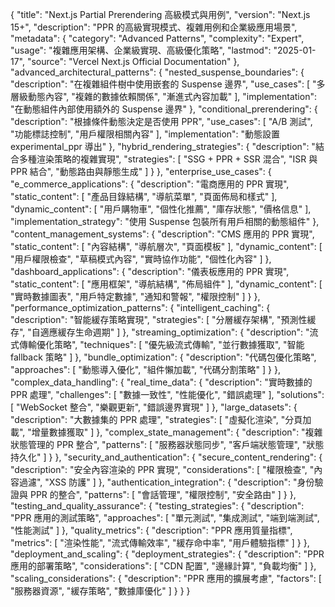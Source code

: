 {
  "title": "Next.js Partial Prerendering 高級模式與用例",
  "version": "Next.js 15+",
  "description": "PPR 的高級實現模式、複雜用例和企業級應用場景",
  "metadata": {
    "category": "Advanced Patterns",
    "complexity": "Expert",
    "usage": "複雜應用架構、企業級實現、高級優化策略",
    "lastmod": "2025-01-17",
    "source": "Vercel Next.js Official Documentation"
  },
  "advanced_architectural_patterns": {
    "nested_suspense_boundaries": {
      "description": "在複雜組件樹中使用嵌套的 Suspense 邊界",
      "use_cases": [
        "多層級動態內容",
        "複雜的數據依賴關係",
        "漸進式內容加載"
      ],
      "implementation": "在動態組件內部使用額外的 Suspense 邊界"
    },
    "conditional_prerendering": {
      "description": "根據條件動態決定是否使用 PPR",
      "use_cases": [
        "A/B 測試",
        "功能標誌控制",
        "用戶權限相關內容"
      ],
      "implementation": "動態設置 experimental_ppr 導出"
    },
    "hybrid_rendering_strategies": {
      "description": "結合多種渲染策略的複雜實現",
      "strategies": [
        "SSG + PPR + SSR 混合",
        "ISR 與 PPR 結合",
        "動態路由與靜態生成"
      ]
    }
  },
  "enterprise_use_cases": {
    "e_commerce_applications": {
      "description": "電商應用的 PPR 實現",
      "static_content": [
        "產品目錄結構",
        "導航菜單",
        "頁面佈局和樣式"
      ],
      "dynamic_content": [
        "用戶購物車",
        "個性化推薦",
        "庫存狀態",
        "價格信息"
      ],
      "implementation_strategy": "使用 Suspense 包裝所有用戶相關的動態組件"
    },
    "content_management_systems": {
      "description": "CMS 應用的 PPR 實現",
      "static_content": [
        "內容結構",
        "導航層次",
        "頁面模板"
      ],
      "dynamic_content": [
        "用戶權限檢查",
        "草稿模式內容",
        "實時協作功能",
        "個性化內容"
      ]
    },
    "dashboard_applications": {
      "description": "儀表板應用的 PPR 實現",
      "static_content": [
        "應用框架",
        "導航結構",
        "佈局組件"
      ],
      "dynamic_content": [
        "實時數據圖表",
        "用戶特定數據",
        "通知和警報",
        "權限控制"
      ]
    }
  },
  "performance_optimization_patterns": {
    "intelligent_caching": {
      "description": "智能緩存策略實現",
      "strategies": [
        "分層緩存架構",
        "預測性緩存",
        "自適應緩存生命週期"
      ]
    },
    "streaming_optimization": {
      "description": "流式傳輸優化策略",
      "techniques": [
        "優先級流式傳輸",
        "並行數據獲取",
        "智能 fallback 策略"
      ]
    },
    "bundle_optimization": {
      "description": "代碼包優化策略",
      "approaches": [
        "動態導入優化",
        "組件懶加載",
        "代碼分割策略"
      ]
    }
  },
  "complex_data_handling": {
    "real_time_data": {
      "description": "實時數據的 PPR 處理",
      "challenges": [
        "數據一致性",
        "性能優化",
        "錯誤處理"
      ],
      "solutions": [
        "WebSocket 整合",
        "樂觀更新",
        "錯誤邊界實現"
      ]
    },
    "large_datasets": {
      "description": "大數據集的 PPR 處理",
      "strategies": [
        "虛擬化渲染",
        "分頁加載",
        "增量數據獲取"
      ]
    },
    "complex_state_management": {
      "description": "複雜狀態管理的 PPR 整合",
      "patterns": [
        "服務器狀態同步",
        "客戶端狀態管理",
        "狀態持久化"
      ]
    }
  },
  "security_and_authentication": {
    "secure_content_rendering": {
      "description": "安全內容渲染的 PPR 實現",
      "considerations": [
        "權限檢查",
        "內容過濾",
        "XSS 防護"
      ]
    },
    "authentication_integration": {
      "description": "身份驗證與 PPR 的整合",
      "patterns": [
        "會話管理",
        "權限控制",
        "安全路由"
      ]
    }
  },
  "testing_and_quality_assurance": {
    "testing_strategies": {
      "description": "PPR 應用的測試策略",
      "approaches": [
        "單元測試",
        "集成測試",
        "端到端測試",
        "性能測試"
      ]
    },
    "quality_metrics": {
      "description": "PPR 應用質量指標",
      "metrics": [
        "渲染性能",
        "流式傳輸效率",
        "緩存命中率",
        "用戶體驗指標"
      ]
    }
  },
  "deployment_and_scaling": {
    "deployment_strategies": {
      "description": "PPR 應用的部署策略",
      "considerations": [
        "CDN 配置",
        "邊緣計算",
        "負載均衡"
      ]
    },
    "scaling_considerations": {
      "description": "PPR 應用的擴展考慮",
      "factors": [
        "服務器資源",
        "緩存策略",
        "數據庫優化"
      ]
    }
  }
}

